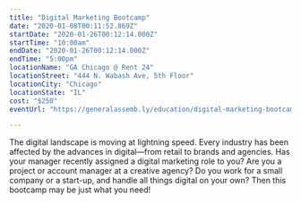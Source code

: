 ```yaml
---
title: "Digital Marketing Bootcamp"
date: "2020-01-08T00:11:52.869Z"
startDate: "2020-01-26T00:12:14.000Z"
startTime: "10:00am"
endDate: "2020-01-26T00:12:14.000Z"
endTime: "5:00pm"
locationName: "GA Chicago @ Rent 24"
locationStreet: "444 N. Wabash Ave, 5th Floor"
locationCity: "Chicago"
locationState: "IL"
cost: "$250"
eventUrl: "https://generalassemb.ly/education/digital-marketing-bootcamp--2/chicago/94970"

---
```


The digital landscape is moving at lightning speed. Every industry has been affected by the advances in digital—from retail to brands and agencies. Has your manager recently assigned a digital marketing role to you? Are you a project or account manager at a creative agency? Do you work for a small company or a start-up, and handle all things digital on your own? Then this bootcamp may be just what you need!

